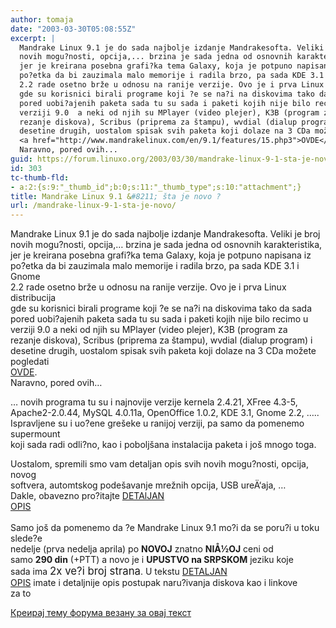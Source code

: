 ```yaml
---
author: tomaja
date: "2003-03-30T05:08:55Z"
excerpt: |
  Mandrake Linux 9.1 je do sada najbolje izdanje Mandrakesofta. Veliki je broj
  novih mogu?nosti, opcija,... brzina je sada jedna od osnovnih karakteristika,
  jer je kreirana posebna grafi?ka tema Galaxy, koja je potpuno napisana iz
  po?etka da bi zauzimala malo memorije i radila brzo, pa sada KDE 3.1 i Gnome
  2.2 rade osetno brže u odnosu na ranije verzije. Ovo je i prva Linux distribucija
  gde su korisnici birali programe koji ?e se na?i na diskovima tako da sada
  pored uobi?ajenih paketa sada tu su sada i paketi kojih nije bilo recimo u
  verziji 9.0  a neki od njih su MPlayer (video plejer), K3B (program za
  rezanje diskova), Scribus (priprema za štampu), wvdial (dialup program) i
  desetine drugih, uostalom spisak svih paketa koji dolaze na 3 CDa možete pogledati
  <a href="http://www.mandrakelinux.com/en/9.1/features/15.php3">OVDE</a>.
  Naravno, pored ovih...
guid: https://forum.linuxo.org/2003/03/30/mandrake-linux-9-1-sta-je-novo/
id: 303
tc-thumb-fld:
- a:2:{s:9:"_thumb_id";b:0;s:11:"_thumb_type";s:10:"attachment";}
title: Mandrake Linux 9.1 &#8211; šta je novo ?
url: /mandrake-linux-9-1-sta-je-novo/
---
```

Mandrake Linux 9.1 je do sada najbolje izdanje Mandrakesofta. Veliki je broj  
novih mogu?nosti, opcija,&#8230; brzina je sada jedna od osnovnih karakteristika,  
jer je kreirana posebna grafi?ka tema Galaxy, koja je potpuno napisana iz  
po?etka da bi zauzimala malo memorije i radila brzo, pa sada KDE 3.1 i Gnome  
2.2 rade osetno brže u odnosu na ranije verzije. Ovo je i prva Linux distribucija  
gde su korisnici birali programe koji ?e se na?i na diskovima tako da sada  
pored uobi?ajenih paketa sada tu su sada i paketi kojih nije bilo recimo u  
verziji 9.0 a neki od njih su MPlayer (video plejer), K3B (program za  
rezanje diskova), Scribus (priprema za štampu), wvdial (dialup program) i  
desetine drugih, uostalom spisak svih paketa koji dolaze na 3 CDa možete pogledati  
[OVDE](http://www.mandrakelinux.com/en/9.1/features/15.php3).  
Naravno, pored ovih&#8230;<!--break-->

  
&#8230; novih programa tu su i najnovije verzije kernela 2.4.21, XFree 4.3-5,  
Apache2-2.0.44, MySQL 4.0.11a, OpenOffice 1.0.2, KDE 3.1, Gnome 2.2, &#8230;..  
Ispravljene su i uo?ene grešeke u ranijoj verziji, pa samo da pomenemo supermount  
koji sada radi odli?no, kao i poboljšana instalacija paketa i još mnogo toga.

Uostalom, spremili smo vam detaljan opis svih novih mogu?nosti, opcija, novog  
softvera, automtskog podešavanje mrežnih opcija, USB ureÄ‘aja, &#8230;  
Dakle, obavezno pro?itajte [DETAlJAN  
OPIS  
](http://www.tomaja.com/htmltonuke.php?filnavn=mdk91-sta_je_novo.html)  
Samo još da pomenemo da ?e Mandrake Linux 9.1 mo?i da se poru?i u toku slede?e  
nedelje (prva nedelja aprila) po **NOVOJ** znatno **NIÅ½OJ** ceni od  
samo **290 din** (+PTT) a novo je i **UPUSTVO na SRPSKOM** jeziku koje  
sada ima <big>2x ve?i broj strana</big>. U tekstu [DETALJAN  
OPIS](http://www.tomaja.com/htmltonuke.php?filnavn=mdk91-sta_je_novo.html) imate i detaljnije opis postupak naru?ivanja diskova kao i linkove  
za to 

[Креирај тему форума везану за овај текст](https://linuxo.org/nova-tema-na-forumu/?se_pid=303)
